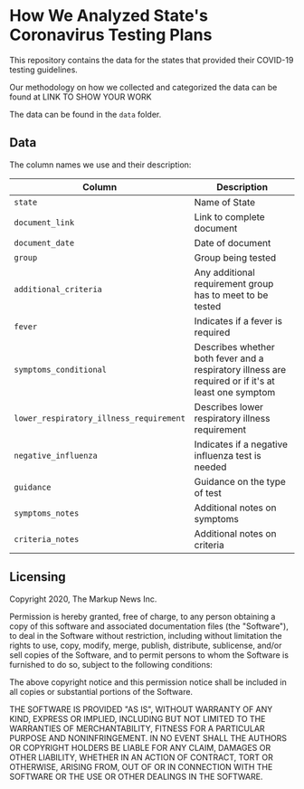 # How We Analyzed State's Coronavirus Testing Plans

This repository contains the data for the states that provided their COVID-19 testing guidelines.

Our methodology on how we collected and categorized the data can be found at LINK TO SHOW YOUR WORK 

The data can be found in the `data` folder.


## Data

The column names we use and their description:

| Column | Description |
|--------|-------------|
|`state`| Name of State|
|`document_link`| Link to complete document|
|`document_date`| Date of document |
|`group`| Group being tested |
|`additional_criteria`| Any additional requirement group has to meet to be tested|
|`fever`| Indicates if a fever is required|
|`symptoms_conditional`|Describes whether both fever and a respiratory illness are required or if it's at least one symptom|
|`lower_respiratory_illness_requirement`| Describes lower respiratory illness requirement|
|`negative_influenza`|Indicates if a negative influenza test is needed |
|`guidance`|Guidance on the type of test|
|`symptoms_notes`| Additional notes on symptoms|
|`criteria_notes`| Additional notes on criteria|


## Licensing

Copyright 2020, The Markup News Inc.

Permission is hereby granted, free of charge, to any person obtaining a copy of this software and associated documentation files (the "Software"), to deal in the Software without restriction, including without limitation the rights to use, copy, modify, merge, publish, distribute, sublicense, and/or sell copies of the Software, and to permit persons to whom the Software is furnished to do so, subject to the following conditions:

The above copyright notice and this permission notice shall be included in all copies or substantial portions of the Software.

THE SOFTWARE IS PROVIDED "AS IS", WITHOUT WARRANTY OF ANY KIND, EXPRESS OR IMPLIED, INCLUDING BUT NOT LIMITED TO THE WARRANTIES OF MERCHANTABILITY, FITNESS FOR A PARTICULAR PURPOSE AND NONINFRINGEMENT. IN NO EVENT SHALL THE AUTHORS OR COPYRIGHT HOLDERS BE LIABLE FOR ANY CLAIM, DAMAGES OR OTHER LIABILITY, WHETHER IN AN ACTION OF CONTRACT, TORT OR OTHERWISE, ARISING FROM, OUT OF OR IN CONNECTION WITH THE SOFTWARE OR THE USE OR OTHER DEALINGS IN THE SOFTWARE.